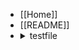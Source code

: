 <ul>
<li>[[Home]]</li>
<li>[[README]]</li>
<li><details><summary>testfile</summary><ul>
    <li> [[test]] </li>
    <li><details><summary>test2</summary><ul>
        <li>[[test2]]</li>
        </ul></details></li>
    </ul></details></li>
